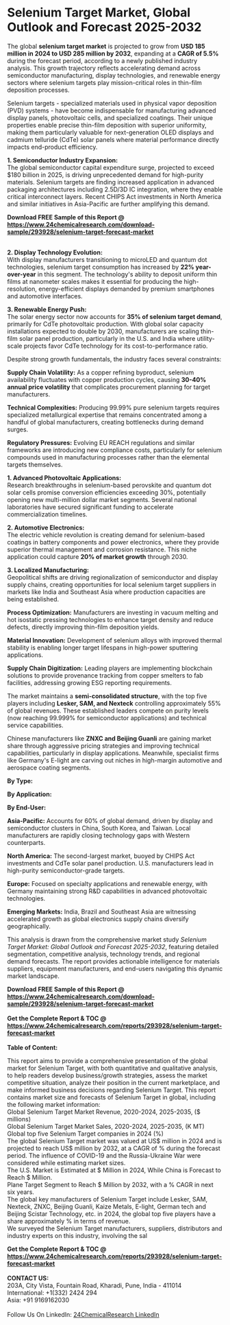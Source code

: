 <h1>Selenium Target Market, Global Outlook and Forecast 2025-2032</h1><p>The global <strong>selenium target market</strong> is projected to grow from <strong>USD 185 million in 2024 to USD 285 million by 2032</strong>, expanding at a <strong>CAGR of 5.5%</strong> during the forecast period, according to a newly published industry analysis. This growth trajectory reflects accelerating demand across semiconductor manufacturing, display technologies, and renewable energy sectors where selenium targets play mission-critical roles in thin-film deposition processes.</p><p>Selenium targets - specialized materials used in physical vapor deposition (PVD) systems - have become indispensable for manufacturing advanced display panels, photovoltaic cells, and specialized coatings. Their unique properties enable precise thin-film deposition with superior uniformity, making them particularly valuable for next-generation OLED displays and cadmium telluride (CdTe) solar panels where material performance directly impacts end-product efficiency.</p><p><strong>1. Semiconductor Industry Expansion:</strong><br>
The global semiconductor capital expenditure surge, projected to exceed $180 billion in 2025, is driving unprecedented demand for high-purity materials. Selenium targets are finding increased application in advanced packaging architectures including 2.5D/3D IC integration, where they enable critical interconnect layers. Recent CHIPS Act investments in North America and similar initiatives in Asia-Pacific are further amplifying this demand.</p><div><b>Download FREE Sample of this Report @ 
            <a href="https://www.24chemicalresearch.com/download-sample/293928/selenium-target-forecast-market">
            https://www.24chemicalresearch.com/download-sample/293928/selenium-target-forecast-market</a></b></div><br><p><strong>2. Display Technology Evolution:</strong><br>
With display manufacturers transitioning to microLED and quantum dot technologies, selenium target consumption has increased by <strong>22% year-over-year</strong> in this segment. The technology's ability to deposit uniform thin films at nanometer scales makes it essential for producing the high-resolution, energy-efficient displays demanded by premium smartphones and automotive interfaces.</p><p><strong>3. Renewable Energy Push:</strong><br>
The solar energy sector now accounts for <strong>35% of selenium target demand</strong>, primarily for CdTe photovoltaic production. With global solar capacity installations expected to double by 2030, manufacturers are scaling thin-film solar panel production, particularly in the U.S. and India where utility-scale projects favor CdTe technology for its cost-to-performance ratio.</p><p>Despite strong growth fundamentals, the industry faces several constraints:</p><p><strong>Supply Chain Volatility:</strong> As a copper refining byproduct, selenium availability fluctuates with copper production cycles, causing <strong>30-40% annual price volatility</strong> that complicates procurement planning for target manufacturers.</p><p><strong>Technical Complexities:</strong> Producing 99.99% pure selenium targets requires specialized metallurgical expertise that remains concentrated among a handful of global manufacturers, creating bottlenecks during demand surges.</p><p><strong>Regulatory Pressures:</strong> Evolving EU REACH regulations and similar frameworks are introducing new compliance costs, particularly for selenium compounds used in manufacturing processes rather than the elemental targets themselves.</p><p><strong>1. Advanced Photovoltaic Applications:</strong><br>
Research breakthroughs in selenium-based perovskite and quantum dot solar cells promise conversion efficiencies exceeding 30%, potentially opening new multi-million dollar market segments. Several national laboratories have secured significant funding to accelerate commercialization timelines.</p><p><strong>2. Automotive Electronics:</strong><br>
The electric vehicle revolution is creating demand for selenium-based coatings in battery components and power electronics, where they provide superior thermal management and corrosion resistance. This niche application could capture <strong>20% of market growth</strong> through 2030.</p><p><strong>3. Localized Manufacturing:</strong><br>
Geopolitical shifts are driving regionalization of semiconductor and display supply chains, creating opportunities for local selenium target suppliers in markets like India and Southeast Asia where production capacities are being established.</p><p><strong>Process Optimization:</strong> Manufacturers are investing in vacuum melting and hot isostatic pressing technologies to enhance target density and reduce defects, directly improving thin-film deposition yields.</p><p><strong>Material Innovation:</strong> Development of selenium alloys with improved thermal stability is enabling longer target lifespans in high-power sputtering applications.</p><p><strong>Supply Chain Digitization:</strong> Leading players are implementing blockchain solutions to provide provenance tracking from copper smelters to fab facilities, addressing growing ESG reporting requirements.</p><p>The market maintains a <strong>semi-consolidated structure</strong>, with the top five players including <strong>Lesker, SAM, and Nexteck</strong> controlling approximately 55% of global revenues. These established leaders compete on purity levels (now reaching 99.999% for semiconductor applications) and technical service capabilities.</p><p>Chinese manufacturers like <strong>ZNXC and Beijing Guanli</strong> are gaining market share through aggressive pricing strategies and improving technical capabilities, particularly in display applications. Meanwhile, specialist firms like Germany's E-light are carving out niches in high-margin automotive and aerospace coating segments.</p><p><strong>By Type:</strong></p><p><strong>By Application:</strong></p><p><strong>By End-User:</strong></p><p><strong>Asia-Pacific:</strong> Accounts for 60% of global demand, driven by display and semiconductor clusters in China, South Korea, and Taiwan. Local manufacturers are rapidly closing technology gaps with Western counterparts.</p><p><strong>North America:</strong> The second-largest market, buoyed by CHIPS Act investments and CdTe solar panel production. U.S. manufacturers lead in high-purity semiconductor-grade targets.</p><p><strong>Europe:</strong> Focused on specialty applications and renewable energy, with Germany maintaining strong R&amp;D capabilities in advanced photovoltaic technologies.</p><p><strong>Emerging Markets:</strong> India, Brazil and Southeast Asia are witnessing accelerated growth as global electronics supply chains diversify geographically.</p><p>This analysis is drawn from the comprehensive market study <em>Selenium Target Market: Global Outlook and Forecast 2025-2032</em>, featuring detailed segmentation, competitive analysis, technology trends, and regional demand forecasts. The report provides actionable intelligence for materials suppliers, equipment manufacturers, and end-users navigating this dynamic market landscape.</p><div><b>Download FREE Sample of this Report @ 
            <a href="https://www.24chemicalresearch.com/download-sample/293928/selenium-target-forecast-market">
            https://www.24chemicalresearch.com/download-sample/293928/selenium-target-forecast-market</a></b></div><br><div><b>Get the Complete Report & TOC @ 
            <a href="https://www.24chemicalresearch.com/reports/293928/selenium-target-forecast-market">
            https://www.24chemicalresearch.com/reports/293928/selenium-target-forecast-market</a></b></div><br>
            <b>Table of Content:</b><p>This report aims to provide a comprehensive presentation of the global market for Selenium Target, with both quantitative and qualitative analysis, to help readers develop business/growth strategies, assess the market competitive situation, analyze their position in the current marketplace, and make informed business decisions regarding Selenium Target. This report contains market size and forecasts of Selenium Target in global, including the following market information:<br />
Global Selenium Target Market Revenue, 2020-2024, 2025-2035, ($ millions)<br />
Global Selenium Target Market Sales, 2020-2024, 2025-2035, (K MT)<br />
Global top five Selenium Target companies in 2024 (%)<br />
The global Selenium Target market was valued at US$ million in 2024 and is projected to reach US$ million by 2032, at a CAGR of % during the forecast period. The influence of COVID-19 and the Russia-Ukraine War were considered while estimating market sizes.<br />
The U.S. Market is Estimated at $ Million in 2024, While China is Forecast to Reach $ Million.<br />
Plane Target Segment to Reach $ Million by 2032, with a % CAGR in next six years.<br />
The global key manufacturers of Selenium Target include Lesker, SAM, Nexteck, ZNXC, Beijing Guanli, Kaize Metals, E-light, German tech and Beijing Scistar Technology, etc. in 2024, the global top five players have a share approximately % in terms of revenue.<br />
We surveyed the Selenium Target manufacturers, suppliers, distributors and industry experts on this industry, involving the sal</p><div><b>Get the Complete Report & TOC @ 
            <a href="https://www.24chemicalresearch.com/reports/293928/selenium-target-forecast-market">
            https://www.24chemicalresearch.com/reports/293928/selenium-target-forecast-market</a></b></div><br><b>CONTACT US:</b><br>
            203A, City Vista, Fountain Road, Kharadi, Pune, India - 411014<br>
            International: +1(332) 2424 294<br>
            Asia: +91 9169162030 <br><br>
            Follow Us On LinkedIn: <a href="https://www.linkedin.com/company/24chemicalresearch/">24ChemicalResearch LinkedIn</a>